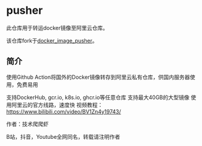 # pusher

此仓库用于转运docker镜像至阿里云仓库。

该仓库fork于[docker_image_pusher](https://github.com/tech-shrimp/docker_image_pusher)。

## 简介

使用Github Action将国外的Docker镜像转存到阿里云私有仓库，供国内服务器使用，免费易用

支持DockerHub, gcr.io, k8s.io, ghcr.io等任意仓库
支持最大40GB的大型镜像
使用阿里云的官方线路，速度快
视频教程：https://www.bilibili.com/video/BV1Zn4y19743/

作者：技术爬爬虾

B站，抖音，Youtube全网同名，转载请注明作者
